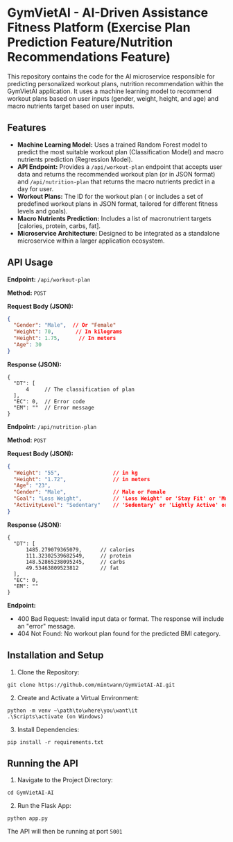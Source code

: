 # GymVietAI - AI-Driven Assistance Fitness Platform (Exercise Plan Prediction Feature/Nutrition Recommendations Feature)

This repository contains the code for the AI microservice responsible for predicting personalized workout plans, nutrition recommendation within the GymVietAI application.  It uses a machine learning model to recommend workout plans based on user inputs (gender, weight, height, and age) and macro nutrients target based on user inputs.

## Features

* **Machine Learning Model:**  Uses a trained Random Forest model to predict the most suitable workout plan (Classification Model) and macro nutrients prediction (Regression Model).
* **API Endpoint:**  Provides a `/api/workout-plan` endpoint that accepts user data and returns the recommended workout plan (or in JSON format) and `/api/nutrition-plan` that returns the macro nutrients predict in a day for user. 
* **Workout Plans:** The ID for the workout plan ( or includes a set of predefined workout plans in JSON format, tailored for different fitness levels and goals).
* **Macro Nutrients Prediction:** Includes a list of macronutrient targets [calories, protein, carbs, fat].
* **Microservice Architecture:** Designed to be integrated as a standalone microservice within a larger application ecosystem.

## API Usage

**Endpoint:** `/api/workout-plan`

**Method:** `POST`

**Request Body (JSON):**

```json
{
  "Gender": "Male",  // Or "Female"
  "Weight": 70,       // In kilograms
  "Height": 1.75,      // In meters
  "Age": 30
}
```
**Response (JSON):**
```
{
  "DT": [
      4     // The classification of plan
  ],
  "EC": 0,  // Error code
  "EM": ""  // Error message
}
```

**Endpoint:** `/api/nutrition-plan`

**Method:** `POST`

**Request Body (JSON):**

```json
{
  "Weight": "55",                 // in kg
  "Height": "1.72",               // in meters
  "Age": "23",
  "Gender": "Male",               // Male or Female
  "Goal": "Loss Weight",          // 'Loss Weight' or 'Stay Fit' or 'Muscle Gain'
  "ActivityLevel": "Sedentary"    // 'Sedentary' or 'Lightly Active' or 'Moderately Active' or 'Active' or 'Very Active'
}
```
**Response (JSON):**
```
{
  "DT": [
      1485.279079365079,      // calories
      111.32302539682549,     // protein
      148.52865238095245,     // carbs
      49.53463809523812       // fat
  ],
  "EC": 0,
  "EM": ""
}
```

**Endpoint:**
- 400 Bad Request: Invalid input data or format. The response will include an "error" message.
- 404 Not Found: No workout plan found for the predicted BMI category.

## Installation and Setup
1. Clone the Repository:
```
git clone https://github.com/mintwann/GymVietAI-AI.git
```

2. Create and Activate a Virtual Environment:
```
python -m venv ~\path\to\where\you\want\it
.\Scripts\activate (on Windows)
```

3. Install Dependencies:
```
pip install -r requirements.txt
```

## Running the API
1. Navigate to the Project Directory:
```
cd GymVietAI-AI
```
2. Run the Flask App:
```
python app.py
```
The API will then be running at port `5001`

